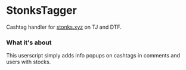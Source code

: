 # StonksTagger
Cashtag handler for [stonks.xyz](stonks.xyz) on TJ and DTF.

### What it's about
This userscript simply adds info popups on cashtags in comments and users with stocks.
